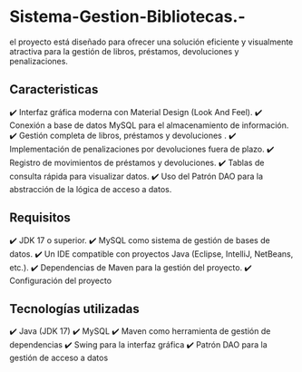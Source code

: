 # Sistema-Gestion-Bibliotecas.-
el proyecto está diseñado para ofrecer una solución eficiente y visualmente atractiva para la gestión de libros, préstamos, devoluciones y penalizaciones.

## Caracteristicas
✔️ Interfaz gráfica moderna con Material Design (Look And Feel).
✔️ Conexión a base de datos MySQL para el almacenamiento de información.
✔️ Gestión completa de libros, préstamos y devoluciones .
✔️ Implementación de penalizaciones por devoluciones fuera de plazo.
✔️ Registro de movimientos de préstamos y devoluciones.
✔️ Tablas de consulta rápida para visualizar datos.
✔️ Uso del Patrón DAO para la abstracción de la lógica de acceso a datos.

## Requisitos
✔️ JDK 17 o superior.
✔️ MySQL como sistema de gestión de bases de datos.
✔️ Un IDE compatible con proyectos Java (Eclipse, IntelliJ, NetBeans, etc.).
✔️ Dependencias de Maven para la gestión del proyecto.
✔️ Configuración del proyecto

## Tecnologías utilizadas
✔️ Java (JDK 17)
✔️ MySQL
✔️ Maven como herramienta de gestión de dependencias
✔️ Swing para la interfaz gráfica
✔️ Patrón DAO para la gestión de acceso a datos
